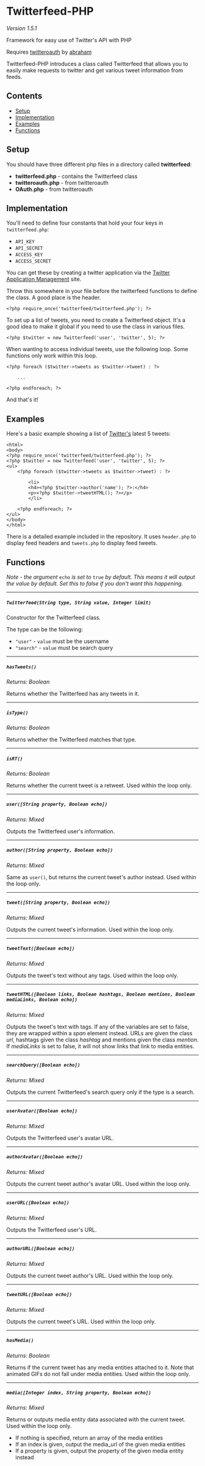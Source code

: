 Twitterfeed-PHP
===============
*Version 1.5.1*

Framework for easy use of Twitter's API with PHP

Requires [twitteroauth](https://github.com/abraham/twitteroauth) by [abraham](https://github.com/abraham)

Twitterfeed-PHP introduces a class called Twitterfeed that allows you to easily make requests to twitter and get various tweet information from feeds.

Contents
-----
- [Setup](#setup)
- [Implementation](#implementation)
- [Examples](#examples)
- [Functions](#functions)

Setup
-----
You should have three different php files in a directory called **twitterfeed**:
- **twitterfeed.php** - contains the Twitterfeed class
- **twitteroauth.php** - from twitteroauth
- **OAuth.php** - from twitteroauth
 
Implementation
--------------

You'll need to define four constants that hold your four keys in <code>twitterfeed.php</code>:
- <code>API_KEY</code>
- <code>API_SECRET</code>
- <code>ACCESS_KEY</code>
- <code>ACCESS_SECRET</code>

You can get these by creating a twitter application via the [Twitter Application Management](https://apps.twitter.com/) site.

Throw this somewhere in your file before the twitterfeed functions to define the class. A good place is the header.

    <?php require_once('twitterfeed/twitterfeed.php'); ?>
    
To set up a list of tweets, you need to create a Twitterfeed object. It's a good idea to make it global if you need to use the class in various files.

	<?php $twitter = new Twitterfeed('user', 'twitter', 5); ?>
	
When wanting to access individual tweets, use the following loop. Some functions only work within this loop.

    <?php foreach ($twitter->tweets as $twitter->tweet) : ?>

	    ...

	<?php endforeach; ?>
	
And that's it!
	
Examples
--------

Here's a basic example showing a list of [Twitter's](http://twitter.com/twitter) latest 5 tweets:

	<html>
	<body>
	<?php require_once('twitterfeed/twitterfeed.php'); ?>
	<?php $twitter = new Twitterfeed('user', 'twitter', 5); ?>
	<ul>
		<?php foreach ($twitter->tweets as $twitter->tweet) : ?>
		
			<li>
			<h4><?php $twitter->author('name'); ?>:</h4>
			<p><?php $twitter->tweetHTML(); ?></p>
			</li>
		
		<?php endforeach; ?>
	</ul>
	</body>
	</html>

There is a detailed example included in the repository. It uses <code>header.php</code> to display feed headers and <code>tweets.php</code> to display feed tweets.

Functions
---------

*Note - the argument* <code>echo</code> *is set to* <code>true</code> *by default. This means it will output the value by default. Set this to false if you don't want this happening.*

* * *

<h5><code>Twitterfeed(String type, String value, Integer limit)</code></h5>

Constructor for the Twitterfeed class.

The type can be the following:
- <code>"user"</code> - <code>value</code> must be the username
- <code>"search"</code> - <code>value</code> must be search query

* * *

<h5><code>hasTweets()</code></h5>

*Returns: Boolean*

Returns whether the Twitterfeed has any tweets in it.

* * *

<h5><code>isType()</code></h5>

*Returns: Boolean*

Returns whether the Twitterfeed matches that type.

* * *

<h5><code>isRT()</code></h5>

*Returns: Boolean*

Returns whether the current tweet is a retweet. Used within the loop only.

* * *

<h5><code>user([String property, Boolean echo])</code></h5>

*Returns: Mixed*

Outputs the Twitterfeed user's information.

* * *

<h5><code>author([String property, Boolean echo])</code></h5>

*Returns: Mixed*

Same as <code>user()</code>, but returns the current tweet's author instead. Used within the loop only.

* * *

<h5><code>tweet([String property, Boolean echo])</code></h5>

*Returns: Mixed*

Outputs the current tweet's information. Used within the loop only.

* * *

<h5><code>tweetText([Boolean echo])</code></h5>

*Returns: Mixed*

Outputs the tweet's text without any tags. Used within the loop only.

* * *

<h5><code>tweetHTML([Boolean links, Boolean hashtags, Boolean mentions, Boolean mediaLinks, Boolean echo])</code></h5>

*Returns: Mixed*

Outputs the tweet's text with tags. If any of the variables are set to false, they are wrapped within a *span* element instead. URLs are given the class *url*, hashtags given the class *hashtag* and mentions given the class *mention*. If *mediaLinks* is set to false, it will not show links that link to media entities.

* * *

<h5><code>searchQuery([Boolean echo])</code></h5>

*Returns: Mixed*

Outputs the current Twitterfeed's search query only if the type is a search.

* * *

<h5><code>userAvatar([Boolean echo])</code></h5>

*Returns: Mixed*

Outputs the Twitterfeed user's avatar URL.

* * *

<h5><code>authorAvatar([Boolean echo])</code></h5>

*Returns: Mixed*

Outputs the current tweet author's avatar URL. Used within the loop only.

* * *

<h5><code>userURL([Boolean echo])</code></h5>

*Returns: Mixed*

Outputs the Twitterfeed user's URL.

* * *

<h5><code>authorURL([Boolean echo])</code></h5>

*Returns: Mixed*

Outputs the current tweet author's URL. Used within the loop only.

* * *

<h5><code>tweetURL([Boolean echo])</code></h5>

*Returns: Mixed*

Outputs the current tweet's URL. Used within the loop only.

* * *

<h5><code>hasMedia()</code></h5>

*Returns: Boolean*

Returns if the current tweet has any media entities attached to it. Note that animated GIFs do not fall under media entities. Used within the loop only.

* * *

<h5><code>media([Integer index, String property, Boolean echo])</code></h5>

*Returns: Mixed*

Returns or outputs media entity data associated with the current tweet. Used within the loop only.

- If nothing is specified, return an array of the media entities
- If an index is given, output the media_url of the given media entities
- If a property is given, output the property of the given media entity instead
